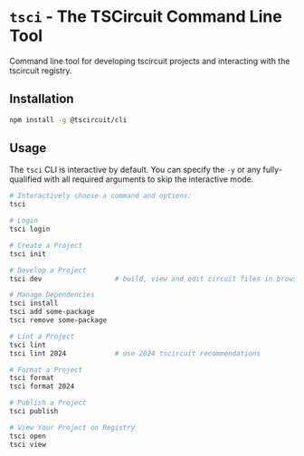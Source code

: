 # `tsci` - The TSCircuit Command Line Tool

Command line tool for developing tscircuit projects and interacting with the
tscircuit registry.

## Installation

```bash
npm install -g @tscircuit/cli
```

## Usage

The `tsci` CLI is interactive by default. You can specify the `-y` or any fully-
qualified with all required arguments to skip the interactive mode.

```bash
# Interactively choose a command and options:
tsci

# Login
tsci login

# Create a Project
tsci init

# Develop a Project
tsci dev                  # build, view and edit circuit files in browser

# Manage Dependencies
tsci install
tsci add some-package
tsci remove some-package

# Lint a Project
tsci lint
tsci lint 2024            # use 2024 tscircuit recommendations

# Format a Project
tsci format
tsci format 2024

# Publish a Project
tsci publish

# View Your Project on Registry
tsci open
tsci view
```
